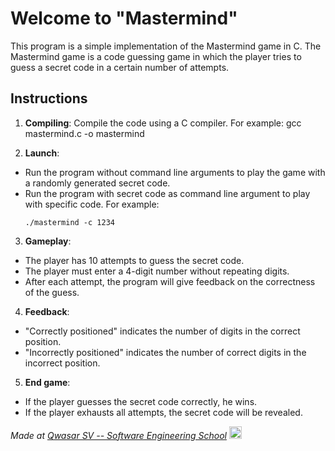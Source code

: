 # Welcome to "Mastermind"

This program is a simple implementation of the Mastermind game in C. The Mastermind game is a code guessing game in which the player tries to guess a secret code in a certain number of attempts.

## Instructions

1. **Compiling**: Compile the code using a C compiler. For example: gcc mastermind.c -o mastermind

2. **Launch**:

- Run the program without command line arguments to play the game with a randomly generated secret code.
- Run the program with secret code as command line argument to play with specific code. For example:
  ```
  ./mastermind -c 1234
  ```

3. **Gameplay**:

- The player has 10 attempts to guess the secret code.
- The player must enter a 4-digit number without repeating digits.
- After each attempt, the program will give feedback on the correctness of the guess.

4. **Feedback**:

- "Correctly positioned" indicates the number of digits in the correct position.
- "Incorrectly positioned" indicates the number of correct digits in the incorrect position.

5. **End game**:

- If the player guesses the secret code correctly, he wins.
- If the player exhausts all attempts, the secret code will be revealed.

<span><i>Made at <a href='https://qwasar.io'>Qwasar SV -- Software Engineering School</a></i></span>
<span><img alt="Qwasar SV -- Software Engineering School's Logo" src='https://storage.googleapis.com/qwasar-public/qwasar-logo_50x50.png' width='20px'></span>
